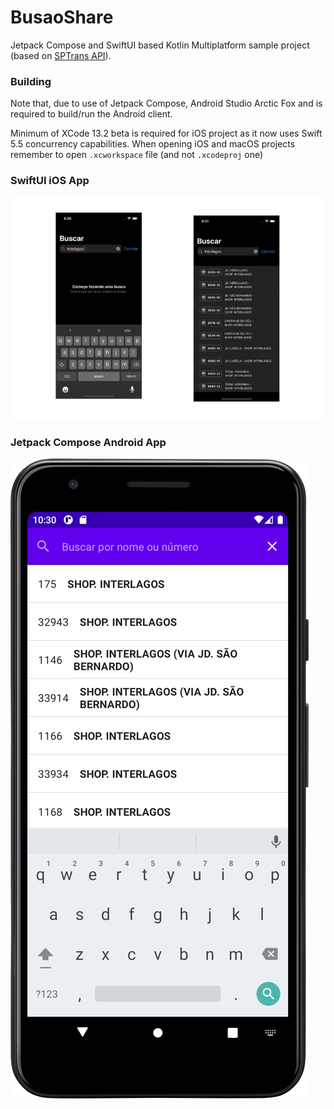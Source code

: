 # BusaoShare

Jetpack Compose and SwiftUI based Kotlin Multiplatform sample project (based on [SPTrans API](https://www.sptrans.com.br/desenvolvedores/api-do-olho-vivo-guia-de-referencia/documentacao-api/)).

### Building

Note that, due to use of Jetpack Compose, Android Studio Arctic Fox and is required to build/run the Android client. 

Minimum of XCode 13.2 beta is required for iOS project as it now uses Swift 5.5 concurrency capabilities. When opening iOS and macOS projects remember to open `.xcworkspace` file (and not `.xcodeproj` one)


### SwiftUI iOS App
<a href=""><img src ="images/busaoshare_screenshots.png"></a>

### Jetpack Compose Android App

<a href=""><img src ="images/screen_search_trip.png"></a>